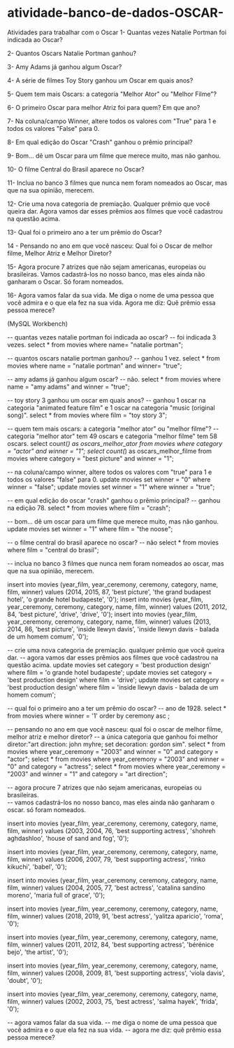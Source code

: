 # atividade-banco-de-dados-OSCAR-


Atividades para trabalhar com o Oscar
1- Quantas vezes Natalie Portman foi indicada ao Oscar?

2- Quantos Oscars Natalie Portman ganhou?

3- Amy Adams já ganhou algum Oscar?

4- A série de filmes Toy Story ganhou um Oscar em quais anos?

5- Quem tem mais Oscars: a categoria "Melhor Ator" ou "Melhor Filme"?

6- O primeiro Oscar para melhor Atriz foi para quem? Em que ano?

7- Na coluna/campo Winner, altere todos os valores com "True" para 1 e todos os valores "False" para 0.

8- Em qual edição do Oscar "Crash" ganhou o prêmio principal?

9- Bom... dê um Oscar para um filme que merece muito, mas não ganhou.

10- O filme Central do Brasil aparece no Oscar?

11- Inclua no banco 3 filmes que nunca nem foram nomeados ao Oscar, mas que na sua opinião, merecem. 

12- Crie uma nova categoria de premiação. Qualquer prêmio que você queira dar. Agora vamos dar esses prêmios aos filmes que você cadastrou na questão acima.

13- Qual foi o primeiro ano a ter um prêmio do Oscar?

14 - Pensando no ano em que você nasceu: Qual foi o Oscar de melhor filme, Melhor Atriz e Melhor Diretor?

15- Agora procure 7 atrizes que não sejam americanas, europeias ou brasileiras.  Vamos cadastrá-los no nosso banco, mas eles ainda não ganharam o Oscar. Só foram nomeados.

16- Agora vamos falar da sua vida. Me diga o nome de uma pessoa que você admira e o que ela fez na sua vida. Agora me diz: Quê prêmio essa pessoa merece? 



(MySQL Workbench)

-- quantas vezes natalie portman foi indicada ao oscar?
-- foi indicada 3 vezes.
select * from movies where name= "natalie portman";

-- quantos oscars natalie portman ganhou?
--  ganhou 1 vez.
select * from movies where name = "natalie portman" and winner= "true";

-- amy adams já ganhou algum oscar?
-- não.
select * from movies where name = "amy adams" and winner = "true";

-- toy story 3 ganhou um oscar em quais anos?
-- ganhou 1 oscar na categoria "animated feature film" e 1 oscar na categoria "music (original song)".
select * from movies where film = "toy story 3";

-- quem tem mais oscars: a categoria "melhor ator" ou "melhor filme"?
-- categoria "melhor ator" tem 49 oscars e categoria "melhor filme" tem 58 oscars.
select count(*) as oscars_melhor_ator from movies where category = "actor"  and winner = "1";
select count(*) as oscars_melhor_filme  from movies where category = "best picture" and winner = "1";

-- na coluna/campo winner, altere todos os valores com "true" para 1 e todos os valores "false" para 0.
update movies set winner = "0" where winner = "false";
update movies set winner = "1" where winner = "true";

-- em qual edição do oscar "crash" ganhou o prêmio principal?
-- ganhou na edição 78.
select * from movies where film = "crash";

--  bom... dê um oscar para um filme que merece muito, mas não ganhou.
update movies set winner = "1" where film = "the noose";

-- o filme central do brasil aparece no oscar?
-- não
select * from movies where film = "central do brasil";

-- inclua no banco 3 filmes que nunca nem foram nomeados ao oscar, mas que na sua opinião, merecem. 

insert into movies (year_film, year_ceremony, ceremony, category, name, film, winner)
values (2014, 2015, 87, 'best picture', 'the grand budapest hotel', 'o grande hotel budapeste', '0');
insert into movies (year_film, year_ceremony, ceremony, category, name, film, winner)
values (2011, 2012, 84, 'best picture', 'drive', 'drive', '0');
insert into movies (year_film, year_ceremony, ceremony, category, name, film, winner)
values (2013, 2014, 86, 'best picture', 'inside llewyn davis', 'inside llewyn davis - balada de um homem comum', '0');

--  crie uma nova categoria de premiação. qualquer prêmio que você queira dar. 
-- agora vamos dar esses prêmios aos filmes que você cadastrou na questão acima.
update movies set category = 'best production design' where film = 'o grande hotel budapeste';
update movies set category = 'best production design' where film = 'drive';
update movies set category = 'best production design' where film = 'inside llewyn davis - balada de um homem comum';

-- qual foi o primeiro ano a ter um prêmio do oscar?
-- ano de 1928.
select * from movies where winner = '1' order by ceremony asc ;

-- pensando no ano em que você nasceu: qual foi o oscar de melhor filme, melhor atriz e melhor diretor?
-- a única categoria que ganhou foi melhor diretor:"art direction:  john myhre; set decoration:  gordon sim".
select * from movies where year_ceremony  = "2003" and winner = "0" and category = "actor";
select * from movies where year_ceremony  = "2003" and winner = "0" and category = "actress";
select * from movies where year_ceremony  = "2003" and winner = "1" and category = "art direction";

--  agora procure 7 atrizes que não sejam americanas, europeias ou brasileiras.  
-- vamos cadastrá-los no nosso banco, mas eles ainda não ganharam o oscar. só foram nomeados.

insert into movies (year_film, year_ceremony, ceremony, category, name, film, winner)
values (2003, 2004, 76, 'best supporting actress', 'shohreh aghdashloo', 'house of sand and fog', '0');

insert into movies (year_film, year_ceremony, ceremony, category, name, film, winner)
values (2006, 2007, 79, 'best supporting actress', 'rinko kikuchi', 'babel', '0');

insert into movies (year_film, year_ceremony, ceremony, category, name, film, winner)
values (2004, 2005, 77, 'best actress', 'catalina sandino moreno', 'maria full of grace', '0');

insert into movies (year_film, year_ceremony, ceremony, category, name, film, winner)
values (2018, 2019, 91, 'best actress', 'yalitza aparicio', 'roma', '0');

insert into movies (year_film, year_ceremony, ceremony, category, name, film, winner)
values (2011, 2012, 84, 'best supporting actress', 'bérénice bejo', 'the artist', '0');

insert into movies (year_film, year_ceremony, ceremony, category, name, film, winner)
values (2008, 2009, 81, 'best supporting actress', 'viola davis', 'doubt', '0');

insert into movies (year_film, year_ceremony, ceremony, category, name, film, winner)
values (2002, 2003, 75, 'best actress', 'salma hayek', 'frida', '0');

-- agora vamos falar da sua vida. 
-- me diga o nome de uma pessoa que você admira e o que ela fez na sua vida. 
-- agora me diz: quê prêmio essa pessoa merece? 




































